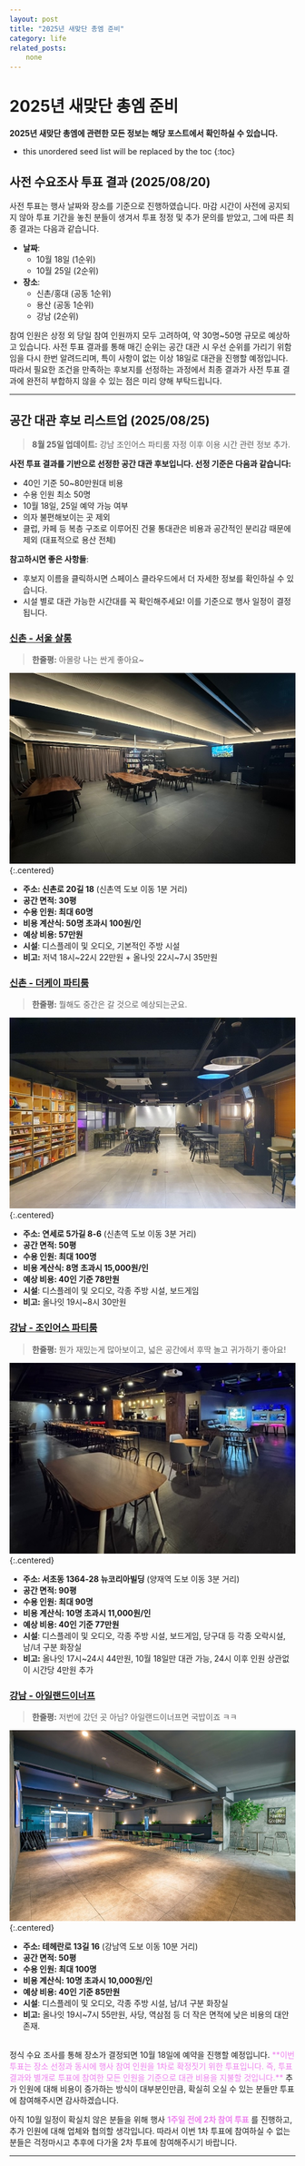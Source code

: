 ```yaml
---
layout: post
title: "2025년 새맞단 총엠 준비"
category: life
related_posts:
    none
---
```


# 2025년 새맞단 총엠 준비
**2025년 새맞단 총엠에 관련한 모든 정보는 해당 포스트에서 확인하실 수 있습니다.**

* this unordered seed list will be replaced by the toc
{:toc}


## 사전 수요조사 투표 결과 (2025/08/20)
사전 투표는 행사 날짜와 장소를 기준으로 진행하였습니다. 마감 시간이 사전에 공지되지 않아 투표 기간을 놓친 분들이 생겨서 투표 정정 및 추가 문의를 받았고, 그에 따른 최종 결과는 다음과 같습니다.

- **날짜**:
    - 10월 18일 (1순위)
    - 10월 25일 (2순위)
- **장소**:
    - 신촌/홍대 (공동 1순위)
    - 용산 (공동 1순위)
    - 강남 (2순위)

참여 인원은 상정 외 당일 참여 인원까지 모두 고려하여, 약 30명~50명 규모로 예상하고 있습니다. 사전 투표 결과를 통해 매긴 순위는 공간 대관 시 우선 순위를 가리기 위함임을 다시 한번 알려드리며, 특이 사항이 없는 이상 18일로 대관을 진행할 예정입니다. 따라서 필요한 조건을 만족하는 후보지를 선정하는 과정에서 최종 결과가 사전 투표 결과에 완전히 부합하지 않을 수 있는 점은 미리 양해 부탁드립니다.

---

## 공간 대관 후보 리스트업 (2025/08/25)
> **8월 25일 업데이트:** 강남 조인어스 파티룸 자정 이후 이용 시간 관련 정보 추가.

**사전 투표 결과를 기반으로 선정한 공간 대관 후보입니다. 선정 기준은 다음과 같습니다:**
- 40인 기준 50~80만원대 비용
- 수용 인원 최소 50명
- 10월 18일, 25일 예약 가능 여부
- 의자 불편해보이는 곳 제외
- 클럽, 카페 등 복층 구조로 이루어진 건물 통대관은 비용과 공간적인 분리감 때문에 제외 (대표적으로 용산 전체)

**참고하시면 좋은 사항들**:
- 후보지 이름을 클릭하시면 스페이스 클라우드에서 더 자세한 정보를 확인하실 수 있습니다.
- 시설 별로 대관 가능한 시간대를 꼭 확인해주세요! 이를 기준으로 행사 일정이 결정됩니다.

### [신촌 - 서울 살롱](https://www.spacecloud.kr/space/14622)
> **한줄평:** 아몰랑 나는 싼게 좋아요~

![서울 살롱](/assets/posts/smd/seoul-salon.jpg){:.centered}
- **주소: 신촌로 20길 18** (신촌역 도보 이동 1분 거리)
- **공간 면적: 30평**
- **수용 인원: 최대 60명**
- **비용 계산식: 50명 초과시 100원/인**
- **예상 비용: 57만원**
- **시설**: 디스플레이 및 오디오, 기본적인 주방 시설
- **비고:** 저녁 18시~22시 22만원 + 올나잇 22시~7시 35만원

### [신촌 - 더케이 파티룸](https://www.spacecloud.kr/space/47217)
> **한줄평:** 뭘해도 중간은 갈 것으로 예상되는군요.

![더케이 파티룸](/assets/posts/smd/k-partyroom.jpg){:.centered}
- **주소: 연세로 5가길 8-6** (신촌역 도보 이동 3분 거리)
- **공간 면적: 50평**
- **수용 인원: 최대 100명**
- **비용 계산식: 8명 초과시 15,000원/인**
- **예상 비용: 40인 기준 78만원**
- **시설**: 디스플레이 및 오디오, 각종 주방 시설, 보드게임
- **비고:** 올나잇 19시~8시 30만원

### [강남 - 조인어스 파티룸](https://www.spacecloud.kr/space/62260)
> **한줄평:** 뭔가 재밌는게 많아보이고, 넓은 공간에서 후딱 놀고 귀가하기 좋아요!

![조인어스 파티룸](/assets/posts/smd/joinus-partyroom.jpg){:.centered}
- **주소: 서초동 1364-28 뉴코리아빌딩** (양재역 도보 이동 3분 거리)
- **공간 면적: 90평**
- **수용 인원: 최대 90명**
- **비용 계산식: 10명 초과시 11,000원/인**
- **예상 비용: 40인 기준 77만원**
- **시설**: 디스플레이 및 오디오, 각종 주방 시설, 보드게임, 당구대 등 각종 오락시설, 남/녀 구분 화장실
- **비고:** 올나잇 17시~24시 44만원, 10월 18일만 대관 가능, 24시 이후 인원 상관없이 시간당 4만원 추가

### [강남 - 아일랜드이너프](https://www.spacecloud.kr/space/50671)
> **한줄평:** 저번에 갔던 곳 아님? 아일랜드이너프면 국밥이죠 ㅋㅋ

![아일랜드이너프](/assets/posts/smd/island-enough.jpg){:.centered}
- **주소: 테헤란로 13길 16** (강남역 도보 이동 10분 거리)
- **공간 면적: 50평**
- **수용 인원: 최대 100명**
- **비용 계산식: 10명 초과시 10,000원/인**
- **예상 비용: 40인 기준 85만원**
- **시설**: 디스플레이 및 오디오, 각종 주방 시설, 남/녀 구분 화장실
- **비고:** 올나잇 19시~7시 55만원, 사당, 역삼점 등 더 작은 면적에 낮은 비용의 대안 존재.

<br>
정식 수요 조사를 통해 장소가 결정되면 10월 18일에 예약을 진행할 예정입니다.
    <span style="color:violet">
        **이번 투표는 장소 선정과 동시에 행사 참여 인원을 1차로 확정짓기 위한 투표입니다.
        즉, 투표 결과와 별개로 투표에 참여한 모든 인원을 기준으로 대관 비용을 지불할 것입니다.**
    </span>
추가 인원에 대해 비용이 증가하는 방식이 대부분인만큼, 확실히 오실 수 있는 분들만 투표에 참여해주시면 감사하겠습니다.
<br>

아직 10월 일정이 확실치 않은 분들을 위해 행사 
    <span style="color:violet">
        **1주일 전에 2차 참여 투표**
    </span>
를 진행하고, 추가 인원에 대해 업체와 협의할 생각입니다.
따라서 이번 1차 투표에 참여하실 수 없는 분들은 걱정마시고 추후에 다가올 2차 투표에 참여해주시기 바랍니다.

---